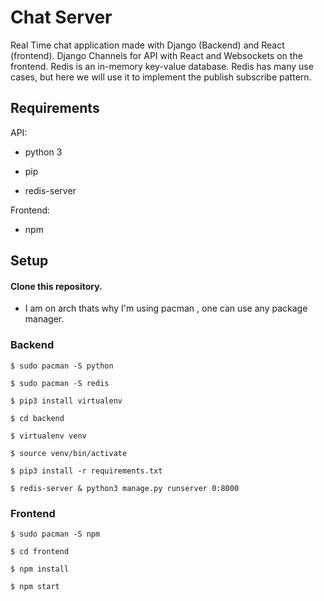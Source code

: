 # Chat Server
Real Time chat application made with Django (Backend) and React (frontend).
Django Channels for API  with React and Websockets on the frontend. Redis is an in-memory key-value database. Redis has many use cases, but here we will use it to implement the publish subscribe pattern. 

## Requirements
API:

  * python 3
  
  * pip
  
  * redis-server
  
Frontend:

  * npm

## Setup

#### Clone this repository.

* I am on arch thats why I'm using pacman , one can use any package manager.

### Backend

```
$ sudo pacman -S python

$ sudo pacman -S redis

$ pip3 install virtualenv

$ cd backend

$ virtualenv venv

$ source venv/bin/activate

$ pip3 install -r requirements.txt

$ redis-server & python3 manage.py runserver 0:8000

```

### Frontend

```
$ sudo pacman -S npm

$ cd frontend

$ npm install

$ npm start

```
